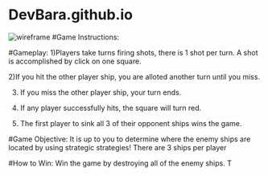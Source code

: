 # DevBara.github.io


![wireframe](./wireframe/testing.svg)
#Game Instructions:

#Gameplay:
1)Players take turns firing shots, there is 1 shot per turn. A shot is accomplished by click on one square.

2)If you hit the other player ship, you are alloted another turn until you miss.

3) If you miss the other player ship, your turn ends. 

4) If any player successfully hits, the square will turn red.

5) The first player to sink all 3 of their opponent ships wins the game.

#Game Objective:
It is up to you to determine where the enemy ships are located by using strategic strategies!
There are 3 ships per player

#How to Win:
 Win the game by destroying all of the enemy ships. T

